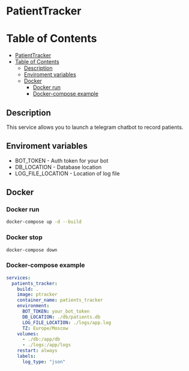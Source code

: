 # PatientTracker

# Table of Contents
- [PatientTracker](#mobilehop)
- [Table of Contents](#table-of-contents)
  - [Description](#description)
  - [Enviroment variables](#enviroment-variables)
  - [Docker](#docker)
    - [Docker run](#docker-run)
    - [Docker-compose example](#docker-compose-example)

## Description

This service allows you to launch a telegram chatbot to record patients.

## Enviroment variables
- BOT_TOKEN - Auth token for your bot
- DB_LOCATION - Database location
- LOG_FILE_LOCATION - Location of log file

## Docker
### Docker run
```sh
docker-compose up -d --build
```

### Docker stop
```sh
docker-compose down
```

### Docker-compose example
```yml
services:
  patients_tracker:
    build: .
    image: ptracker
    container_name: patients_tracker
    environment:
      BOT_TOKEN: your_bot_token
      DB_LOCATION: ./db/patients.db
      LOG_FILE_LOCATION: ./logs/app.log
      TZ: Europe/Moscow
    volumes:
      - ./db:/app/db
      - ./logs:/app/logs
    restart: always
    labels:
      log_type: "json"
```
